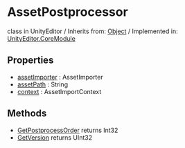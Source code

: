# AssetPostprocessor
class in UnityEditor
 / Inherits from: <a href="https://docs.unity3d.com/6000.0/Documentation/ScriptReference/Object.html">Object</a> / Implemented in: <a href="https://docs.unity3d.com/6000.0/Documentation/ScriptReference/UnityEditor.CoreModule.html">UnityEditor.CoreModule</a>

## Properties
- <a href="https://docs.unity3d.com/6000.0/Documentation/ScriptReference/AssetPostprocessor-assetImporter.html">assetImporter</a> : AssetImporter
- <a href="https://docs.unity3d.com/6000.0/Documentation/ScriptReference/AssetPostprocessor-assetPath.html">assetPath</a> : String
- <a href="https://docs.unity3d.com/6000.0/Documentation/ScriptReference/AssetPostprocessor-context.html">context</a> : AssetImportContext

## Methods
- <a href="https://docs.unity3d.com/6000.0/Documentation/ScriptReference/AssetPostprocessor.GetPostprocessOrder.html">GetPostprocessOrder</a> returns Int32
- <a href="https://docs.unity3d.com/6000.0/Documentation/ScriptReference/AssetPostprocessor.GetVersion.html">GetVersion</a> returns UInt32
